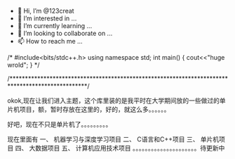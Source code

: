 - 👋 Hi, I’m @123creat
- 👀 I’m interested in ...
- 🌱 I’m currently learning ...
- 💞️ I’m looking to collaborate on ...
- 📫 How to reach me ...

<!---
123creat/123creat is a ✨ special ✨ repository because its `README.md` (this file) appears on your GitHub profile.
You can click the Preview link to take a look at your changes.
--->
/*
#include<bits/stdc++.h>
using namespace std;
int main()
{
cout<<"huge wrold";
}
*/


/*************************************************************************************************/

okok,现在让我们进入主题，这个库里装的是我平时在大学期间放的一些做过的单片机项目，额，暂时存放在这里的，好的，就这么多。。。。。。



好吧，现在不只是单片机了。。。。。。。。。

现在里面有
一、
机器学习与深度学习项目
二、
C语言和C++项目
三、
单片机项目
四、
大数据项目
五、
计算机应用技术项目
。。。。。。。。。。。。。。。。。。。。。待更新中
